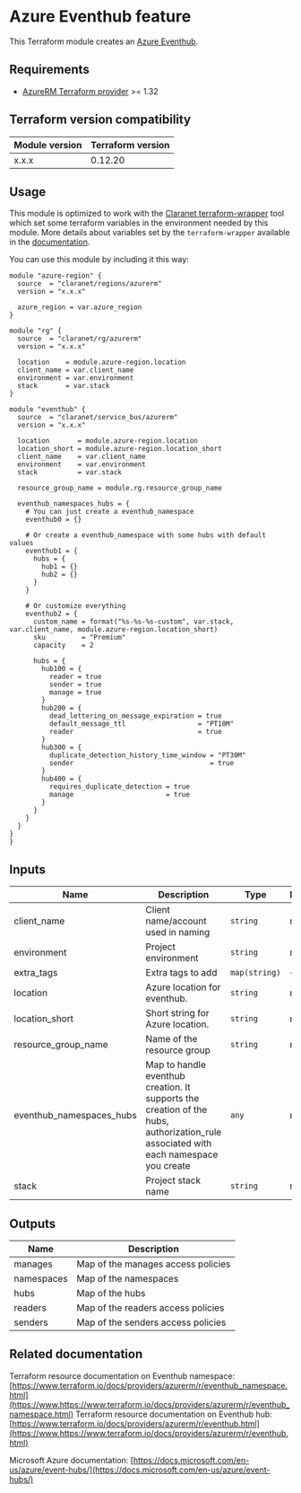 # Azure Eventhub feature

This Terraform module creates an [Azure Eventhub](https://docs.microsoft.com/en-us/azure/event-hubs/).

## Requirements

* [AzureRM Terraform provider](https://www.terraform.io/docs/providers/azurerm/) >= 1.32

## Terraform version compatibility

| Module version | Terraform version |
|----------------|-------------------|
| x.x.x          | 0.12.20           |

## Usage

This module is optimized to work with the [Claranet terraform-wrapper](https://github.com/claranet/terraform-wrapper) tool
which set some terraform variables in the environment needed by this module.
More details about variables set by the `terraform-wrapper` available in the [documentation](https://github.com/claranet/terraform-wrapper#environment).

You can use this module by including it this way:

```hcl
module "azure-region" {
  source  = "claranet/regions/azurerm"
  version = "x.x.x"

  azure_region = var.azure_region
}

module "rg" {
  source  = "claranet/rg/azurerm"
  version = "x.x.x"

  location    = module.azure-region.location
  client_name = var.client_name
  environment = var.environment
  stack       = var.stack
}

module "eventhub" {
  source  = "claranet/service_bus/azurerm"
  version = "x.x.x"

  location       = module.azure-region.location
  location_short = module.azure-region.location_short
  client_name    = var.client_name
  environment    = var.environment
  stack          = var.stack

  resource_group_name = module.rg.resource_group_name

  eventhub_namespaces_hubs = {
    # You can just create a eventhub_namespace
    eventhub0 = {}

    # Or create a eventhub_namespace with some hubs with default values
    eventhub1 = {
      hubs = {
        hub1 = {}
        hub2 = {}
      }
    }

    # Or customize everything
    eventhub2 = {
      custom_name = format("%s-%s-%s-custom", var.stack, var.client_name, module.azure-region.location_short)
      sku         = "Premium"
      capacity    = 2

      hubs = {
        hub100 = {
          reader = true
          sender = true
          manage = true
        }
        hub200 = {
          dead_lettering_on_message_expiration = true
          default_message_ttl                  = "PT10M"
          reader                               = true
        }
        hub300 = {
          duplicate_detection_history_time_window = "PT30M"
          sender                                  = true
        }
        hub400 = {  
          requires_duplicate_detection = true
          manage                       = true
        }
      }
    }
  }
}
}
```

## Inputs

| Name | Description | Type | Default | Required |
|------|-------------|------|---------|:-----:|
| client\_name | Client name/account used in naming | `string` | n/a | yes | 
| environment | Project environment | `string` | n/a | yes |
| extra\_tags | Extra tags to add | `map(string)` | `{}` | no |
| location | Azure location for eventhub. | `string` | n/a | yes |
| location\_short | Short string for Azure location. | `string` | n/a | yes |
| resource\_group\_name | Name of the resource group | `string` | n/a | yes |
| eventhub\_namespaces\_hubs | Map to handle eventhub creation. It supports the creation of the hubs, authorization\_rule associated with each namespace you create | `any` | n/a | yes |
| stack | Project stack name | `string` | n/a | yes |

## Outputs 

| Name | Description |
|------|-------------|
| manages | Map of the manages access policies |
| namespaces | Map of the namespaces |
| hubs | Map of the hubs |
| readers | Map of the readers access policies |
| senders | Map of the senders access policies |

## Related documentation

Terraform resource documentation on Eventhub namespace: [https://www.terraform.io/docs/providers/azurerm/r/eventhub_namespace.html](https://www.https://www.terraform.io/docs/providers/azurerm/r/eventhub_namespace.html)
Terraform resource documentation on Eventhub hub: [https://www.terraform.io/docs/providers/azurerm/r/eventhub.html](https://www.https://www.terraform.io/docs/providers/azurerm/r/eventhub.html)

Microsoft Azure documentation: [https://docs.microsoft.com/en-us/azure/event-hubs/](https://docs.microsoft.com/en-us/azure/event-hubs/)
